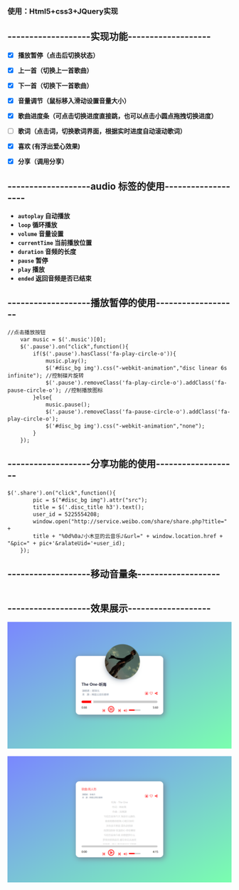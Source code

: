 ### 使用：Html5+css3+JQuery实现

## -------------------实现功能-------------------

- [x] **播放暂停（点击后切换状态）**
- [x] **上一首（切换上一首歌曲）**
- [x] **下一首（切换下一首歌曲）**
- [x] **音量调节（鼠标移入滑动设置音量大小）**
- [x] **歌曲进度条（可点击切换进度直接跳，也可以点击小圆点拖拽切换进度）**
- [ ] **歌词（点击词，切换歌词界面，根据实时进度自动滚动歌词）**
- [x] **喜欢 (有浮出爱心效果)**
- [x] **分享（调用分享）**


## -------------------audio 标签的使用-------------------

- **`autoplay` 自动播放**
- **`loop` 循环播放**
- **`volume` 音量设置**
- **`currentTime` 当前播放位置**
- **`duration` 音频的长度**
- **`pause` 暂停**
- **`play` 播放**
- **`ended` 返回音频是否已结束**

## -------------------播放暂停的使用-------------------

```	
//点击播放按钮
	var music = $('.music')[0];
	$('.pause').on("click",function(){
		if($('.pause').hasClass('fa-play-circle-o')){
			music.play();
			$('#disc_bg img').css("-webkit-animation","disc linear 6s infinite"); //控制碟片旋转
			$('.pause').removeClass('fa-play-circle-o').addClass('fa-pause-circle-o'); //控制播放图标
		}else{
			music.pause();
			$('.pause').removeClass('fa-pause-circle-o').addClass('fa-play-circle-o');
			$('#disc_bg img').css("-webkit-animation","none");
		}
	});	

```
## -------------------分享功能的使用-------------------
```
$('.share').on("click",function(){
		pic = $("#disc_bg img").attr("src");
		title = $('.disc_title h3').text();
		user_id = 5225554208;
		window.open("http://service.weibo.com/share/share.php?title=" +
		title + "%0d%0a♪小木豆的云音乐♪&url=" + window.location.href + "&pic=" + pic+'&ralateUid='+user_id);
	});
```

## -------------------移动音量条-------------------
```

```




## -------------------效果展示-------------------

![首页效果](./img/Snipaste_2018-06-05_15-04-34.png)

![点击歌词效果](./img/Snipaste_2018-06-05_15-05-03.png)
